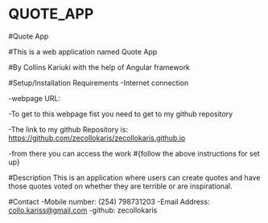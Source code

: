 # QUOTE_APP
#Quote App

#This is a web application named Quote App

#By Collins Kariuki with the help of Angular framework

#Setup/Installation Requirements
-Internet connection

-webpage URL:

-To get to this webpage fist you need to get to my github repository

-The link to my github Repository is: https://github.com/zecollokaris/zecollokaris.github.io

-from there you can access the work
#{follow the above instructions for set up}

#Description
This is an application where users can create quotes and have those quotes voted on whether they are terrible or are inspirational.

#Contact
-Mobile number: (254) 798731203
-Email Address: collo.kariss@gmail.com
-github: zecollokaris
